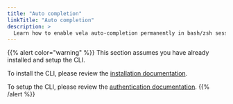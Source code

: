```yaml
---
title: "Auto completion"
linkTitle: "Auto completion"
description: >
  Learn how to enable vela auto-completion permanently in bash/zsh sessions.
---
```


{{% alert color="warning" %}}
This section assumes you have already installed and setup the CLI.

To install the CLI, please review the [installation documentation](/docs/cli/install/).

To setup the CLI, please review the [authentication documentation](/docs/cli/authentication/).
{{% /alert %}}

